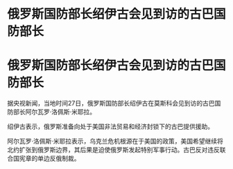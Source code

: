 # 俄罗斯国防部长绍伊古会见到访的古巴国防部长

# 俄罗斯国防部长绍伊古会见到访的古巴国防部长

据央视新闻，当地时间27日，俄罗斯国防部长绍伊古在莫斯科会见到访的古巴国防部长阿尔瓦罗·洛佩斯·米耶拉。

绍伊古表示，俄罗斯准备向处于美国非法贸易和经济封锁下的古巴提供援助。

阿尔瓦罗·洛佩斯·米耶拉表示，乌克兰危机根源在于美国的政策，美国希望继续将北约扩张到俄罗斯边界，其后果是迫使俄罗斯发起特别军事行动。古巴反对违反联合国宪章的单边反俄制裁。

